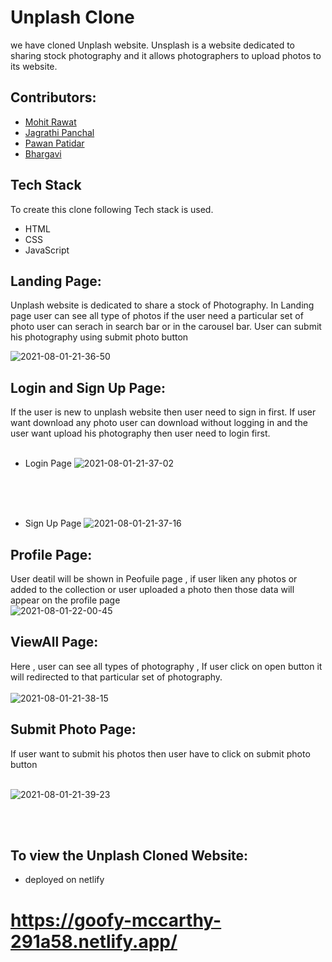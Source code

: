 # Unplash Clone
we have cloned Unplash website. Unsplash is a website dedicated to sharing stock photography and it allows photographers to upload photos to its website.

## Contributors:
- [Mohit Rawat](https://github.com/mohit512661)
- [Jagrathi Panchal](https://github.com/JagratiPanchal)
- [Pawan Patidar](https://github.com/pawanpatidar21)
- [Bhargavi](https://github.com/Bhargavi952)

## Tech Stack 

To create this clone following Tech stack is used.

- HTML
- CSS
- JavaScript

## Landing Page:

Unplash website is dedicated to share a stock of Photography. In  Landing page user can see all type of photos if the user need a particular set of photo user can serach in search bar or in the carousel bar. User can submit his photography using submit photo button

![2021-08-01-21-36-50](https://user-images.githubusercontent.com/77036158/127778106-8cc3c3a6-8084-4ac5-8b44-75c9daefbba9.png)


## Login and Sign Up Page:
If the user is new to unplash website then user need to sign in first. If user want download any photo user can download without logging in and the user want upload his photography then user need to login first.
<br/><br/>

- Login Page
![2021-08-01-21-37-02](https://user-images.githubusercontent.com/77036158/127778294-0be9e0e1-f29e-461a-a62f-d972e69752fb.png)

<br/><br/><br/>

- Sign Up Page
![2021-08-01-21-37-16](https://user-images.githubusercontent.com/77036158/127778295-eb8eb764-d6eb-4b28-a330-c1ad2a757d84.png)


## Profile Page:

User deatil will be shown in Peofuile page , if user liken any photos or added to the collection or user uploaded a photo then those data will appear on the profile page
<br/>
![2021-08-01-22-00-45](https://user-images.githubusercontent.com/77036158/127778660-4feeb27b-2a02-42db-8185-eb31cc2ad2b8.png)

## ViewAll Page:

Here , user can see all types of photography , If user click on open button it will redirected to that particular set of photography.
<br/><br/>
![2021-08-01-21-38-15](https://user-images.githubusercontent.com/77036158/127779052-aa59087b-19e0-4010-b8f3-b4ac5aca90ae.png)

## Submit Photo Page:

If user want to submit his photos then user have to click on submit photo button 
<br/><br/>

![2021-08-01-21-39-23](https://user-images.githubusercontent.com/77036158/127779233-ee5f5ba8-13ac-423f-a58e-5c49c0c28531.png)








<br/><br/>

## To view the Unplash Cloned Website:

- deployed on netlify

# https://goofy-mccarthy-291a58.netlify.app/

